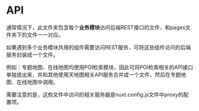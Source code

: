 # API

通常情况下，此文件夹包含每个**业务模块**访问后端REST接口的文件，和pages文件夹下的文件一一对应。

如果遇到多个业务模块共用的组件需要访问REST服务，可将这些组件访问的后端服务封装成一个文件。

例如：专题地图、在线地图均使用POI检索模块，因此可将POI检索相关的API接口单独提出来，并和其他使用天地图相关API服务合并成一个文件，然后在专题地图、在线地图中调用。

需要注意的是，这些文件中访问的相关服务器是nuxt.config.js文件中proxy的配置项。
